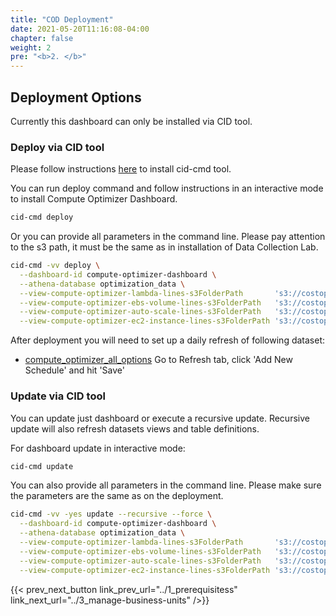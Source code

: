 ```yaml
---
title: "COD Deployment"
date: 2021-05-20T11:16:08-04:00
chapter: false
weight: 2
pre: "<b>2. </b>"
---
```


## Deployment Options
Currently this dashboard can only be installed via CID tool. 


### Deploy via CID tool

Please follow instructions [here](https://github.com/aws-samples/aws-cudos-framework-deployment#how-to-use ) to install cid-cmd tool. 


You can run deploy command and follow instructions in an interactive mode to install Compute Optimizer Dashboard.

```bash
cid-cmd deploy 
```


Or you can provide all parameters in the command line. Please pay attention to the s3 path, it must be the same as in installation of Data Collection Lab.

```bash
cid-cmd -vv deploy \
  --dashboard-id compute-optimizer-dashboard \
  --athena-database optimization_data \
  --view-compute-optimizer-lambda-lines-s3FolderPath       's3://costoptimizationdata{account_id}/compute_optimizer/compute_optimizer_lambda' \
  --view-compute-optimizer-ebs-volume-lines-s3FolderPath   's3://costoptimizationdata{account_id}/compute_optimizer/compute_optimizer_ebs_volume' \
  --view-compute-optimizer-auto-scale-lines-s3FolderPath   's3://costoptimizationdata{account_id}/compute_optimizer/compute_optimizer_auto_scale' \
  --view-compute-optimizer-ec2-instance-lines-s3FolderPath 's3://costoptimizationdata{account_id}/compute_optimizer/compute_optimizer_ec2_instance'
```

After deployment you will need to set up a daily refresh of following dataset:
* [compute_optimizer_all_options](https://quicksight.aws.amazon.com/sn/data-sets/compute_optimizer_all_options/view) 
Go to Refresh tab, click 'Add New Schedule' and hit 'Save'


### Update via CID tool


You can update just dashboard or execute a recursive update. Recursive update will also refresh datasets views and table definitions.

For dashboard update in interactive mode: 

```bash
cid-cmd update 
```

You can also provide all parameters in the command line. Please make sure the parameters are the same as on the deployment. 

```bash
cid-cmd -vv -yes update --recursive --force \
  --dashboard-id compute-optimizer-dashboard \
  --athena-database optimization_data \
  --view-compute-optimizer-lambda-lines-s3FolderPath       's3://costoptimizationdata{account_id}/compute_optimizer/compute_optimizer_lambda' \
  --view-compute-optimizer-ebs-volume-lines-s3FolderPath   's3://costoptimizationdata{account_id}/compute_optimizer/compute_optimizer_ebs_volume' \
  --view-compute-optimizer-auto-scale-lines-s3FolderPath   's3://costoptimizationdata{account_id}/compute_optimizer/compute_optimizer_auto_scale' \
  --view-compute-optimizer-ec2-instance-lines-s3FolderPath 's3://costoptimizationdata{account_id}/compute_optimizer/compute_optimizer_ec2_instance'
```




{{< prev_next_button link_prev_url="../1_prerequisitess" link_next_url="../3_manage-business-units" />}}
